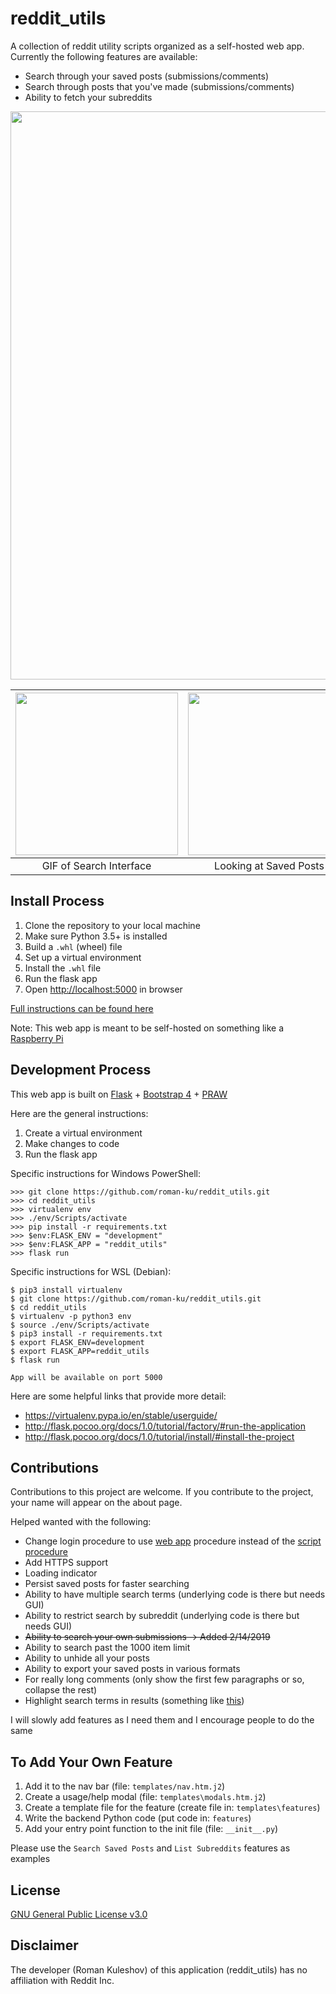 
# reddit_utils

A collection of reddit utility scripts organized as a self-hosted web app. Currently the following features are available:

* Search through your saved posts (submissions/comments)
* Search through posts that you've made (submissions/comments)
* Ability to fetch your subreddits

<img src="https://i.imgur.com/ErmXBLv.png" width="909">

<center>

| <img src="https://i.imgur.com/I2yUn5j.gif" width="260"/> | <img src="https://i.imgur.com/PmxrN3G.png" width="260"/> | <img src="https://i.imgur.com/YZ0ggwN.png" width="260"/> |
|:--------------------------------------------------------:|:--------------------------------------------------------:|:--------------------------------------------------------:|
| GIF of Search Interface | Looking at Saved Posts | Trying the List Subreddits feature |

</center>

## Install Process

1. Clone the repository to your local machine
1. Make sure Python 3.5+ is installed
1. Build a `.whl` (wheel) file
1. Set up a virtual environment
1. Install the `.whl` file
1. Run the flask app 
1. Open [http://localhost:5000](http://localhost:5000) in browser

[Full instructions can be found here](http://flask.pocoo.org/docs/1.0/tutorial/deploy/#build-and-install)

Note: This web app is meant to be self-hosted on something like a [Raspberry Pi](https://en.wikipedia.org/wiki/Raspberry_Pi)

## Development Process

This web app is built on [Flask](http://flask.pocoo.org/) + [Bootstrap 4](http://getbootstrap.com/) + [PRAW](https://github.com/praw-dev/praw)

Here are the general instructions:

1. Create a virtual environment
1. Make changes to code
1. Run the flask app

Specific instructions for Windows PowerShell:

```
>>> git clone https://github.com/roman-ku/reddit_utils.git
>>> cd reddit_utils
>>> virtualenv env
>>> ./env/Scripts/activate
>>> pip install -r requirements.txt
>>> $env:FLASK_ENV = "development"
>>> $env:FLASK_APP = "reddit_utils"
>>> flask run
```

Specific instructions for WSL (Debian):

```
$ pip3 install virtualenv
$ git clone https://github.com/roman-ku/reddit_utils.git
$ cd reddit_utils
$ virtualenv -p python3 env
$ source ./env/Scripts/activate
$ pip3 install -r requirements.txt
$ export FLASK_ENV=development
$ export FLASK_APP=reddit_utils
$ flask run

App will be available on port 5000
```

Here are some helpful links that provide more detail:

* https://virtualenv.pypa.io/en/stable/userguide/
* http://flask.pocoo.org/docs/1.0/tutorial/factory/#run-the-application
* http://flask.pocoo.org/docs/1.0/tutorial/install/#install-the-project

## Contributions

Contributions to this project are welcome. If you contribute to the project, your name will appear on the about page.

Helped wanted with the following:

* Change login procedure to use [web app](https://praw.readthedocs.io/en/latest/getting_started/authentication.html#web-application) procedure instead of the [script procedure](https://praw.readthedocs.io/en/latest/getting_started/authentication.html#script-application)
* Add HTTPS support
* Loading indicator
* Persist saved posts for faster searching
* Ability to have multiple search terms (underlying code is there but needs GUI)
* Ability to restrict search by subreddit (underlying code is there but needs GUI)
* <del>Ability to search your own submissions -> Added 2/14/2019</del>
* Ability to search past the 1000 item limit
* Ability to unhide all your posts
* Ability to export your saved posts in various formats
* For really long comments (only show the first few paragraphs or so, collapse the rest)
* Highlight search terms in results (something like [this](https://markjs.io/))

I will slowly add features as I need them and I encourage people to do the same

## To Add Your Own Feature

1. Add it to the nav bar (file: `templates/nav.htm.j2`)
1. Create a usage/help modal (file: `templates\modals.htm.j2`)
1. Create a template file for the feature (create file in: `templates\features`)
1. Write the backend Python code (put code in: `features`)
1. Add your entry point function to the init file (file: `__init__.py`)

Please use the `Search Saved Posts` and `List Subreddits` features as examples

## License

[GNU General Public License v3.0](https://choosealicense.com/licenses/gpl-3.0/)

## Disclaimer

The developer (Roman Kuleshov) of this application (reddit_utils) has no affiliation with Reddit Inc.
